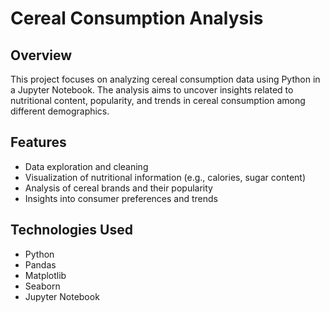 # Cereal Consumption Analysis

## Overview
This project focuses on analyzing cereal consumption data using Python in a Jupyter Notebook. The analysis aims to uncover insights related to nutritional content, popularity, and trends in cereal consumption among different demographics.

## Features
- Data exploration and cleaning
- Visualization of nutritional information (e.g., calories, sugar content)
- Analysis of cereal brands and their popularity
- Insights into consumer preferences and trends

## Technologies Used
- Python
- Pandas
- Matplotlib
- Seaborn
- Jupyter Notebook

